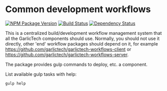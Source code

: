 # Common development workflows

[![NPM Package Version](https://img.shields.io/npm/v/garlictech-workflows-common.svg?style=flat-square)](https://www.npmjs.com/package/garlictech-workflows-common)
[![Build Status](https://travis-ci.org/garlictech/garlictech-workflows-common.svg?branch=master)](https://travis-ci.org/garlictech/garlictech-workflows-common)
[![Dependency Status](https://img.shields.io/david/garlictech/garlictech-workflows-common.svg?style=flat-square)](https://david-dm.org/garlictech/garlictech-workflows-common)


This is a centralized build/development workflow management system that all the GarlicTech components should use. Normally, you should not use it directly, other 'end' workflow
packages should depend on it, for example https://github.com/garlictech/garlictech-workflows-client or https://github.com/garlictech/garlictech-workflows-server.

The package provides gulp commands to deploy, etc. a component.

List available gulp tasks with help:

```gulp help```

